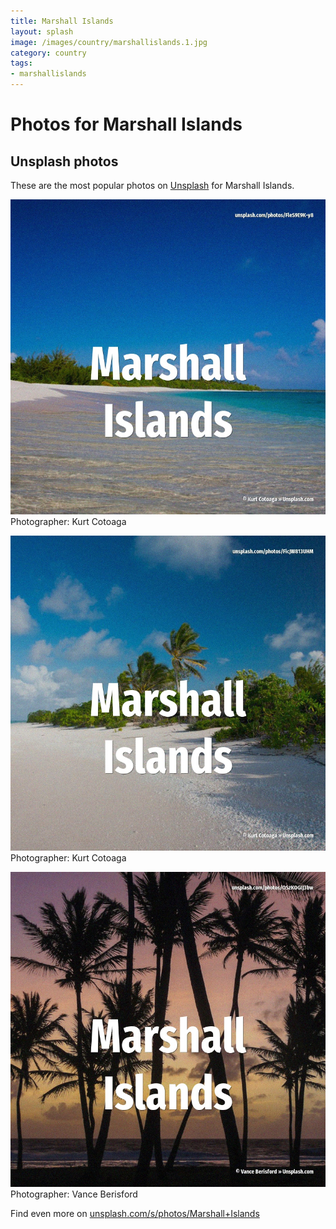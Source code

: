 ```yaml
---
title: Marshall Islands
layout: splash
image: /images/country/marshallislands.1.jpg
category: country
tags:
- marshallislands
---
```

# Photos for Marshall Islands
 
## Unsplash photos
These are the most popular photos on [Unsplash](https://unsplash.com) for Marshall Islands.
 
![Marshall Islands](/images/country/marshallislands.1.jpg)
Photographer:  Kurt Cotoaga
 
![Marshall Islands](/images/country/marshallislands.2.jpg)
Photographer:  Kurt Cotoaga
 
![Marshall Islands](/images/country/marshallislands.3.jpg)
Photographer:  Vance Berisford
 
Find even more on [unsplash.com/s/photos/Marshall+Islands](https://unsplash.com/s/photos/Marshall+Islands)
 
